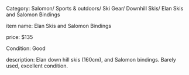 Category:
Salomon/ Sports & outdoors/ Ski Gear/ Downhill Skis/ Elan Skis and Salomon Bindings

item name:
Elan Skis and Salomon Bindings

price:
$135

Condition:
Good

description:
Elan down hill skis (160cm), and Salomon bindings. Barely used, excellent condition.
